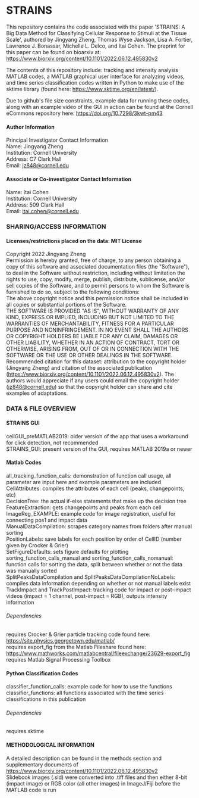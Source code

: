 # STRAINS

This repository contains the code associated with the paper 'STRAINS: A Big Data Method for Classifying Cellular Response to Stimuli at the Tissue Scale', authored by Jingyang Zheng, Thomas Wyse Jackson, Lisa A. Fortier, Lawrence J. Bonassar, Michelle L. Delco, and Itai Cohen. The preprint for this paper can be found on bioarxiv at: https://www.biorxiv.org/content/10.1101/2022.06.12.495830v2

The contents of this repository include: tracking and intensity analysis MATLAB codes, a MATLAB graphical user interface for analyzing videos, and time series classification codes written in Python to make use of the sktime library (found here: https://www.sktime.org/en/latest/).

Due to github's file size constraints, example data for running these codes, along with an example video of the GUI in action can be found at the Cornell eCommons repository here: https://doi.org/10.7298/3kwt-pm43

#### Author Information  
Principal Investigator Contact Information  
Name: Jingyang Zheng  
Institution: Cornell University  
Address: C7 Clark Hall  
Email: jz848@cornell.edu  

#### Associate or Co-investigator Contact Information  
Name: Itai Cohen  
Institution: Cornell University  
Address: 509 Clark Hall  
Email: itai.cohen@cornell.edu  

### SHARING/ACCESS INFORMATION
#### Licenses/restrictions placed on the data: MIT License  
Copyright 2022 Jingyang Zheng  
Permission is hereby granted, free of charge, to any person obtaining a copy of this software and associated documentation files (the "Software"), to deal in the Software without restriction, including without limitation the rights to use, copy, modify, merge, publish, distribute, sublicense, and/or sell copies of the Software, and to permit persons to whom the Software is furnished to do so, subject to the following conditions:   
The above copyright notice and this permission notice shall be included in all copies or substantial portions of the Software.  
THE SOFTWARE IS PROVIDED "AS IS", WITHOUT WARRANTY OF ANY KIND, EXPRESS OR IMPLIED, INCLUDING BUT NOT LIMITED TO THE WARRANTIES OF MERCHANTABILITY, FITNESS FOR A PARTICULAR PURPOSE AND NONINFRINGEMENT. IN NO EVENT SHALL THE AUTHORS OR COPYRIGHT HOLDERS BE LIABLE FOR ANY CLAIM, DAMAGES OR OTHER LIABILITY, WHETHER IN AN ACTION OF CONTRACT, TORT OR OTHERWISE, ARISING FROM, OUT OF OR IN CONNECTION WITH THE SOFTWARE OR THE USE OR OTHER DEALINGS IN THE SOFTWARE.  
Recommended citation for this dataset: attribution to the copyright holder (Jingyang Zheng) and citation of the associated publication (https://www.biorxiv.org/content/10.1101/2022.06.12.495830v2). The authors would appreciate if any users could email the copyright holder (jz848@cornell.edu) so that the copyright holder can share and cite examples of adaptations.  


### DATA & FILE OVERVIEW

#### STRAINS GUI
cellGUI_preMATLAB2019: older version of the app that uses a workaround for click detection, not recommended  
STRAINS_GUI: present version of the GUI, requires MATLAB 2019a or newer  

#### Matlab Codes
all_tracking_function_calls: demonstration of function call usage, all parameter are input here and example parameters are included  
CellAttributes: compiles the attributes of each cell (peaks, changepoints, etc)  
DecisionTree: the actual if-else statements that make up the decision tree  
FeatureExtraction: gets changepoints and peaks from each cell  
ImageReg_EXAMPLE: example code for image registration, useful for connecting pos1 and impact data  
ManualDataCompilation: scrapes category names from folders after manual sorting  
PositionLabels: save labels for each position by order of CellID (number given by Crocker & Grier)  
SetFigureDefaults: sets figure defaults for plotting  
sorting_function_calls_manual and sorting_function_calls_nomanual: function calls for sorting the data, split between whether or not the data was manually sorted  
SplitPeaksDataCompilation and SplitPeaksDataCompilationNoLabels: compiles data information depending on whether or not manual labels exist  
TrackImpact and TrackPostImpact: tracking code for impact or post-impact videos (impact = 1 channel, post-impact = RGB), outputs intensity information  
###### Dependencies
requires Crocker & Grier particle tracking code found here: https://site.physics.georgetown.edu/matlab/  
requires export_fig from the Matlab Fileshare found here: https://www.mathworks.com/matlabcentral/fileexchange/23629-export_fig  
requires Matlab Signal Processing Toolbox

#### Python Classification Codes
classifier_function_calls: example code for how to use the functions  
classifier_functions: all functions associated with the time series classifications in this publication  
###### Dependencies
requires sktime
	
#### METHODOLOGICAL INFORMATION
A detailed description can be found in the methods section and supplementary documents of https://www.biorxiv.org/content/10.1101/2022.06.12.495830v2  
Slidebook images (.sld) were converted into .tiff files and then either 8-bit (impact image) or RGB color (all other images) in ImageJ/Fiji before the MATLAB code is run
